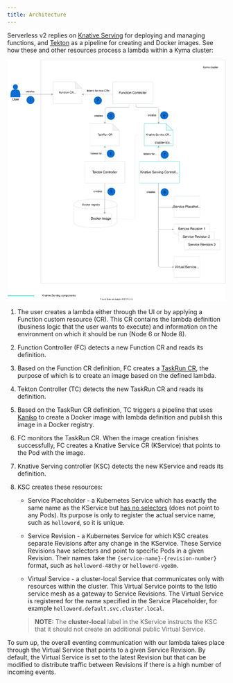 ```yaml
---
title: Architecture
---
```


Serverless v2 replies on [Knative Serving](https://knative.dev/docs/serving/) for deploying and managing functions, and [Tekton](https://github.com/tektoncd/pipeline) as a pipeline for creating and Docker images. See how these and other resources process a lambda within a Kyma cluster:

![Serverless v2 architecture](./assets/serverless-v2-architecture.svg)

1. The user creates a lambda either through the UI or by applying a Function custom resource (CR). This CR contains the lambda definition (business logic that the user wants to execute) and information on the environment on which it should be run (Node 6 or Node 8).

2. Function Controller (FC) detects a new Function CR and reads its definition.

3. Based on the Function CR definition, FC creates a [TaskRun CR](https://github.com/tektoncd/pipeline/blob/master/docs/taskruns.md), the purpose of which is to create an image based on the defined lambda.

4. Tekton Controller (TC) detects the new TaskRun CR and reads its definition.

5. Based on the TaskRun CR definition, TC triggers a pipeline that uses [Kaniko](https://github.com/GoogleContainerTools/kaniko/blob/master/README.md) to create a Docker image with lambda definition and publish this image in a Docker registry.

6. FC monitors the TaskRun CR. When the image creation finishes successfully, FC creates a Knative Service CR (KService) that points to the Pod with the image.

7. Knative Serving controller (KSC) detects the new KService and reads its definition.

8. KSC creates these resources:

    - Service Placeholder - a Kubernetes Service which has exactly the same name as the KService but [has no selectors](https://kubernetes.io/docs/concepts/services-networking/service/#services-without-selectors) (does not point to any Pods). Its purpose is only to register the actual service name, such as `helloword`, so it is unique.

    - Service Revision - a Kubernetes Service for which KSC creates separate Revisions after any change in the KService. These Service Revisions have selectors and point to specific Pods in a given Revision. Their names take the `{service-name}-{revision-number}` format, such as `helloword-48thy` or `helloword-vge8m`.

    - Virtual Service - a cluster-local Service that communicates only with resources within the cluster. This Virtual Service points to the Istio service mesh as a gateway to Service Revisions. The Virtual Service is registered for the name specified in the Service Placeholder, for example `helloword.default.svc.cluster.local`.

    >**NOTE:** The **cluster-local** label in the KService instructs the KSC that it should not create an additional public Virtual Service.  

To sum up, the overall eventing communication with our lambda takes place through the Virtual Service that points to a given Service Revision. By default, the Virtual Service is set to the latest Revision but that can be modified to distribute traffic between Revisions if there is a high number of incoming events.
